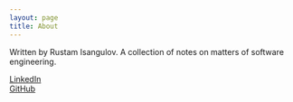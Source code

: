 ```yaml
---
layout: page
title: About
---
```


Written by Rustam Isangulov.
A collection of notes on matters of software engineering.

[LinkedIn](https://www.linkedin.com/in/rustam-isangulov/)
<br/>
[GitHub](https://github.com/rustam-isangulov)
